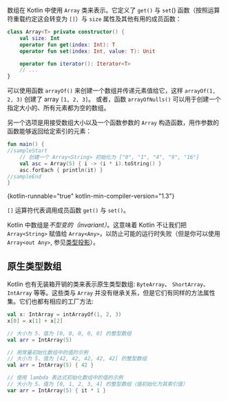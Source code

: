 [//]: # (title: 数组)

数组在 Kotlin 中使用 `Array` 类来表示。它定义了 `get()` 与 `set`() 函数（按照运算符重载约定这会转变为 `[]`）<!--
-->与 `size` 属性及其他有用的成员函数：

```kotlin
class Array<T> private constructor() {
    val size: Int
    operator fun get(index: Int): T
    operator fun set(index: Int, value: T): Unit

    operator fun iterator(): Iterator<T>
    // ...
}
```

可以使用函数 `arrayOf()` 来创建一个数组并传递元素值给它，这样 `arrayOf(1, 2, 3)` 创建了 array `[1, 2, 3]`。
或者，函数 `arrayOfNulls()` 可以用于创建一个指定大小的、所有元素都为空的数组。

另一个选项是用接受数组大小以及一个函数参数的 `Array` 构造函数，用作参数的函数能够返回<!--
-->给定索引的元素：

```kotlin
fun main() {
//sampleStart
    // 创建一个 Array<String> 初始化为 ["0", "1", "4", "9", "16"]
    val asc = Array(5) { i -> (i * i).toString() }
    asc.forEach { println(it) }
//sampleEnd
}
```
{kotlin-runnable="true" kotlin-min-compiler-version="1.3"}

`[]` 运算符代表调用成员函数 `get()` 与 `set()`。

Kotlin 中数组是*不型变的（invariant）*。这意味着 Kotlin 不让我们把 `Array<String>`
赋值给 `Array<Any>`，以防止可能的运行时失败（但是你可以使用 `Array<out Any>`,
参见[类型投影](generics.md#类型投影)）。

## 原生类型数组

Kotlin 也有无装箱开销的类来表示原生类型数组: `ByteArray`、
`ShortArray`、`IntArray` 等等。这些类与 `Array` 并没有继承关系，但是<!--
-->它们有同样的方法属性集。它们也都有相应的工厂方法:

```kotlin
val x: IntArray = intArrayOf(1, 2, 3)
x[0] = x[1] + x[2]
```

```kotlin
// 大小为 5、值为 [0, 0, 0, 0, 0] 的整型数组
val arr = IntArray(5)

// 用常量初始化数组中的值的示例
// 大小为 5、值为 [42, 42, 42, 42, 42] 的整型数组
val arr = IntArray(5) { 42 }

// 使用 lambda 表达式初始化数组中的值的示例
// 大小为 5、值为 [0, 1, 2, 3, 4] 的整型数组（值初始化为其索引值）
var arr = IntArray(5) { it * 1 } 
```